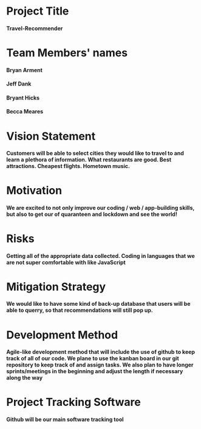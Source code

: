 # Project Title
#### Travel-Recommender

# Team Members' names
#### Bryan Arment
#### Jeff Dank
#### Bryant Hicks
#### Becca Meares

# Vision Statement
#### Customers will be able to select cities they would like to travel to and learn a plethora of information. What restaurants are good. Best attractions. Cheapest flights. Hometown music.

# Motivation
#### We are excited to not only improve our coding / web / app-building skills, but also to get our of quaranteen and lockdown and see the world!

# Risks
#### Getting all of the appropriate data collected. Coding in languages that we are not super comfortable with like JavaScript

# Mitigation Strategy
#### We would like to have some kind of back-up database that users will be able to querry, so that recommendations will still pop up.

# Development Method
#### Agile-like development method that will include the use of github to keep track of all of our code. We plane to use the kanban board in our git repository to keep track of and assign tasks. We also plan to have longer sprints/meetings in the beginning and adjust the length if necessary along the way

# Project Tracking Software
#### Github will be our main software tracking tool
